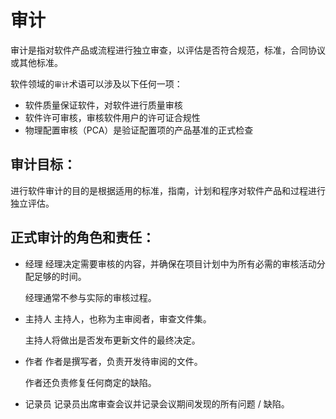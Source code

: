 # 审计

审计是指对软件产品或流程进行独立审查，以评估是否符合规范，标准，合同协议或其他标准。

软件领域的`审计`术语可以涉及以下任何一项：

* 软件质量保证软件，对软件进行质量审核
* 软件许可审核，审核软件用户的许可证合规性
* 物理配置审核（PCA）是验证配置项的产品基准的正式检查

## 审计目标：

进行软件审计的目的是根据适用的标准，指南，计划和程序对软件产品和过程进行独立评估。

## 正式审计的角色和责任：

* 经理
  经理决定需要审核的内容，并确保在项目计划中为所有必需的审核活动分配足够的时间。

  经理通常不参与实际的审核过程。

* 主持人
  主持人，也称为主审阅者，审查文件集。

  主持人将做出是否发布更新文件的最终决定。

* 作者
  作者是撰写者，负责开发待审阅的文件。

  作者还负责修复任何商定的缺陷。

* 记录员
  记录员出席审查会议并记录会议期间发现的所有问题 / 缺陷。
